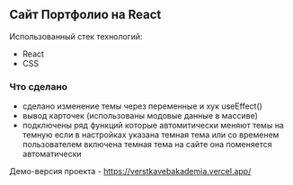 ## Сайт Портфолио на React 
Использованный стек технологий:

- React
- CSS

### Что сделано
- сделано изменение темы через переменные и хук useEffect()
- вывод карточек (использованы модовые данные в массиве)
- подключены ряд функций которые автомитически меняют темы на темную если в настройках указана темная тема или со временем пользователем включена темная тема на сайте она поменяется автоматически

Демо-версия проекта - https://verstkavebakademia.vercel.app/
